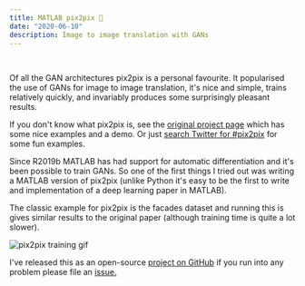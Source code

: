 ```yaml
---
title: MATLAB pix2pix 🏢
date: "2020-06-10"
description: Image to image translation with GANs
---
```


<br />

Of all the GAN architectures pix2pix is a personal favourite. It popularised the use of GANs for image to image translation, it's nice and simple, trains relatively quickly, and invariably produces some surprisingly pleasant results. 

If you don't know what pix2pix is, see the [original project page](https://phillipi.github.io/pix2pix/) which has some nice examples and a demo. Or just [search Twitter for #pix2pix](https://twitter.com/search?q=%23pix2pix) for some fun examples.

Since R2019b MATLAB has had support for automatic differentiation and it's been possible to train GANs. So one of the first things I tried out was writing a MATLAB version of pix2pix (unlike Python it's easy to be the first to write and implementation of a deep learning paper in MATLAB).

The classic example for pix2pix is the facades dataset and running this is gives similar results to the original paper (although training time is quite a lot slower).

![pix2pix training gif](https://raw.githubusercontent.com/matlab-deep-learning/pix2pix/master/docs/training.gif)

I've released this as an open-source [project on GitHub](https://github.com/matlab-deep-learning/pix2pix) if you run into any problem please file an [issue.](https://github.com/matlab-deep-learning/pix2pix/issues)
